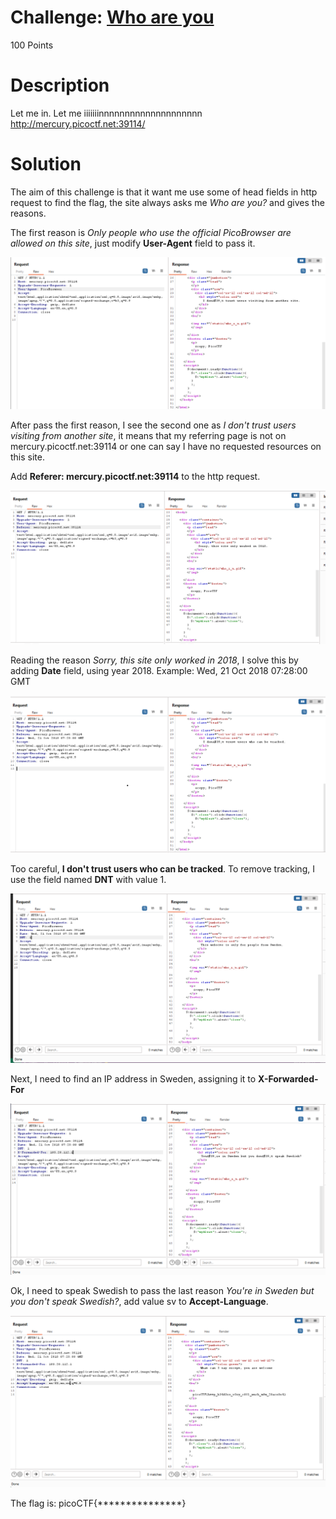 # Challenge: [Who are you](https://play.picoctf.org/practice/challenge/142)
100 Points
# Description
Let me in. Let me iiiiiiinnnnnnnnnnnnnnnnnnnn http://mercury.picoctf.net:39114/
# Solution
The aim of this challenge is that it want me use some of head fields in http request to find the flag, the site always asks me *Who are you?* and gives the reasons. 

The first reason is *Only people who use the official PicoBrowser are allowed on this site*, just modify **User-Agent** field to pass it.

<img src='./media/8888.png' alt='The result when I modify User-Agent' />

After pass the first reason, I see the second one as *I don't trust users visiting from another site*, it means that my referring page is not on mercury.picoctf.net:39114 or one can say I have no requested resources on this site.

Add **Referer: mercury.picoctf.net:39114** to the http request.

<img src='./media/7567.png' alt='The result when I add Referer' />

Reading the reason *Sorry, this site only worked in 2018*, I solve this by adding **Date** field, using year 2018. Example: Wed, 21 Oct 2018 07:28:00 GMT

<img src='./media/1212.png' alt='The result when I add Date' />

Too careful, **I don't trust users who can be tracked**. To remove tracking, I use the field named **DNT** with value 1.

<img src='./media/9999.png' alt='The rusult when I add DNT' />

Next, I need to find an IP address in Sweden, assigning it to **X-Forwarded-For**

<img src='./media/4545.png' alt='The result when I add X-Forwarded-For' />

Ok, I need to speak Swedish to pass the last reason *You're in Sweden but you don't speak Swedish?*, add value sv to **Accept-Language**.

<img src='./media/2525.png' alt='The rusult when I add Swedish' />

The flag is: picoCTF{***************}